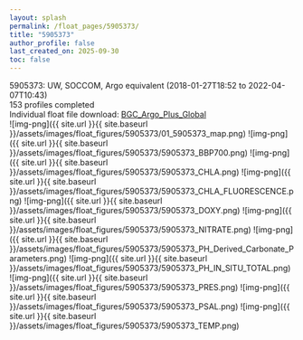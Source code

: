 ```yaml
---
layout: splash
permalink: /float_pages/5905373/
title: "5905373"
author_profile: false
last_created_on: 2025-09-30
toc: false
---
```

 
5905373: UW, SOCCOM, Argo equivalent (2018-01-27T18:52 to 2022-04-07T10:43)\
153 profiles completed\
Individual float file download: [BGC_Argo_Plus_Global](https://ftp.soest.hawaii.edu/bgc_argo_plus/Individual_Floats/outliers_removed/5905373_Sprof_processed.nc)\
![img-png]({{ site.url }}{{ site.baseurl }}/assets/images/float_figures/5905373/01_5905373_map.png)
![img-png]({{ site.url }}{{ site.baseurl }}/assets/images/float_figures/5905373/5905373_BBP700.png)
![img-png]({{ site.url }}{{ site.baseurl }}/assets/images/float_figures/5905373/5905373_CHLA.png)
![img-png]({{ site.url }}{{ site.baseurl }}/assets/images/float_figures/5905373/5905373_CHLA_FLUORESCENCE.png)
![img-png]({{ site.url }}{{ site.baseurl }}/assets/images/float_figures/5905373/5905373_DOXY.png)
![img-png]({{ site.url }}{{ site.baseurl }}/assets/images/float_figures/5905373/5905373_NITRATE.png)
![img-png]({{ site.url }}{{ site.baseurl }}/assets/images/float_figures/5905373/5905373_PH_Derived_Carbonate_Parameters.png)
![img-png]({{ site.url }}{{ site.baseurl }}/assets/images/float_figures/5905373/5905373_PH_IN_SITU_TOTAL.png)
![img-png]({{ site.url }}{{ site.baseurl }}/assets/images/float_figures/5905373/5905373_PRES.png)
![img-png]({{ site.url }}{{ site.baseurl }}/assets/images/float_figures/5905373/5905373_PSAL.png)
![img-png]({{ site.url }}{{ site.baseurl }}/assets/images/float_figures/5905373/5905373_TEMP.png)
